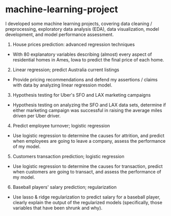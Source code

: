 # machine-learning-project

I developed some machine learning projects, covering data cleaning / preprocessing, exploratory data analysis (EDA), 
data visualization, model development, and model performance assessment.

1. House prices prediction: advanced regression techniques
- With 80 explanatory variables describing (almost) every aspect of residential homes in Ames, Iowa to predict the final price of each home.

2. Linear regression; predict Australia current listings
- Provide pricing recommendations and defend my assertions / claims with data by analyzing linear regression model.

3. Hypothesis testing for Uber's SFO and LAX marketing campaigns
- Hypothesis testing on analyzing the SFO and LAX data sets, determine if either marketing campaign was successful in raising the average miles driven per Uber driver.

4. Predict employee turnover; logistic regression
- Use logistic regression to determine the causes for attrition, and predict when employees are going to leave a company, assess the performance of my model.

5. Customers transaction prediction; logistic regression
- Use logistic regression to determine the causes for transaction, predict when customers are going to transact, and assess the performance of my model.

6. Baseball players' salary prediction; regularization
- Use lasso & ridge regularization to predict salary for a baseball player, clearly explain the output of the regularized models (specifically, those variables that have been shrunk and why).
